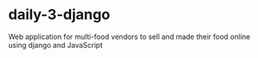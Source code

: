 # daily-3-django
Web application for multi-food vendors to sell and made their food online using django and JavaScript

